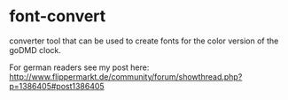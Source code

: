 # font-convert

converter tool that can be used to create fonts for the color version of the goDMD clock.

For german readers see my post here: http://www.flippermarkt.de/community/forum/showthread.php?p=1386405#post1386405
